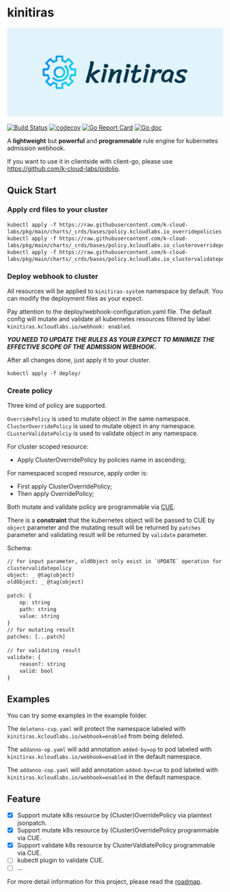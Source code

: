 # kinitiras
![kinitiras-logo](docs/images/kinitiras.png)

[![Build Status](https://github.com/k-cloud-labs/kinitiras/actions/workflows/ci.yml/badge.svg)](https://github.com/k-cloud-labs/kinitiras/actions?query=workflow%3Abuild)
[![codecov](https://codecov.io/gh/k-cloud-labs/kinitiras/branch/main/graph/badge.svg?token=74uYpOiawR)](https://codecov.io/gh/k-cloud-labs/kinitiras)
[![Go Report Card](https://goreportcard.com/badge/github.com/k-cloud-labs/kinitiras)](https://goreportcard.com/report/github.com/k-cloud-labs/kinitiras)
[![Go doc](https://img.shields.io/badge/go.dev-reference-brightgreen?logo=go&logoColor=white&style=flat)](https://pkg.go.dev/github.com/k-cloud-labs/kinitiras)

A **lightweight** but **powerful** and **programmable** rule engine for kubernetes admission webhook.

If you want to use it in clientside with client-go, please use https://github.com/k-cloud-labs/pidolio.

## Quick Start

### Apply crd files to your cluster
```shell
kubectl apply -f https://raw.githubusercontent.com/k-cloud-labs/pkg/main/charts/_crds/bases/policy.kcloudlabs.io_overridepolicies.yaml
kubectl apply -f https://raw.githubusercontent.com/k-cloud-labs/pkg/main/charts/_crds/bases/policy.kcloudlabs.io_clusteroverridepolicies.yaml
kubectl apply -f https://raw.githubusercontent.com/k-cloud-labs/pkg/main/charts/_crds/bases/policy.kcloudlabs.io_clustervalidatepolicies.yaml
```

### Deploy webhook to cluster
All resources will be applied to `kinitiras-system` namespace by default. You can modify the deployment files as your expect.  

Pay attention to the deploy/webhook-configuration.yaml file. The default config will mutate and validate all kubernetes resources filtered by label `kinitiras.kcloudlabs.io/webhook: enabled`.  

**_YOU NEED TO UPDATE THE RULES AS YOUR EXPECT TO MINIMIZE THE EFFECTIVE SCOPE OF THE ADMISSION WEBHOOK._**  

After all changes done, just apply it to your cluster.  

```shell
kubectl apply -f deploy/
```

### Create policy 
Three kind of policy are supported.  

`OverridePolicy` is used to mutate object in the same namespace.  
`ClusterOverridePolicy` is used to mutate object in any namespace.  
`CLusterValidatePolciy` is used to validate object in any namespace.

For cluster scoped resource:
- Apply ClusterOverridePolicy by policies name in ascending;

For namespaced scoped resource, apply order is:
- First apply ClusterOverridePolicy;
- Then apply OverridePolicy;

Both mutate and validate policy are programmable via [CUE](https://cuelang.org/).   

There is a **constraint** that the kubernetes object will be passed to CUE by `object` parameter and the mutating result will be returned by `patches`
parameter and validating result will be returned by `validate` parameter.

Schema:  

```cue
// for input parameter, oldObject only exist in `UPDATE` operation for clustervalidatepolicy 
object: _ @tag(object) 
oldObject: _ @tag(object)

patch: {
	op: string
	path: string
	value: string
}
// for mutating result
patches: [...patch] 

// for validating result
validate: { 
	reason?: string
	valid: bool
}
```


## Examples
You can try some examples in the example folder.   

The `deletens-cvp.yaml` will protect the namespace labeled with `kinitiras.kcloudlabs.io/webhook=enabled` from being deleted.

The `addanno-op.yaml` will add annotation `added-by=op` to pod labeled with `kinitiras.kcloudlabs.io/webhook=enabled` in the default namespace.

The `addanno-cop.yaml` will add annotation `added-by=cue` to pod labeled with `kinitiras.kcloudlabs.io/webhook=enabled` in the default namespace.  

## Feature
- [x] Support mutate k8s resource by (Cluster)OverridePolicy via plaintext jsonpatch.
- [x] Support mutate k8s resource by (Cluster)OverridePolicy programmable via CUE.
- [x] Support validate k8s resource by ClusterValdiatePolicy programmable via CUE.
- [ ] kubectl plugin to validate CUE.
- [ ] ...

For more detail information for this project, please read the [roadmap](./ROADMAP.md).